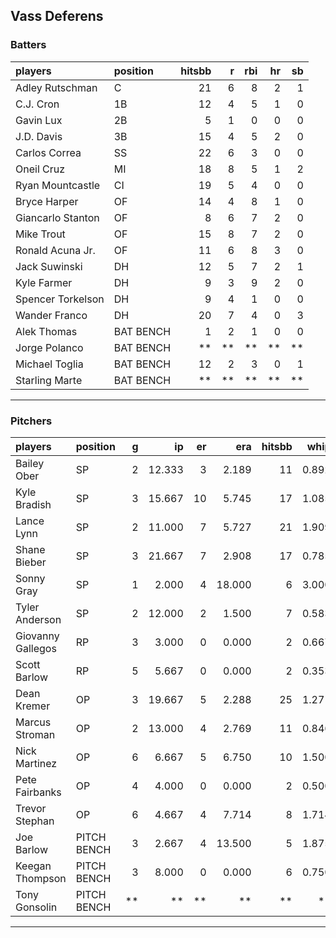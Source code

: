 ## Vass Deferens

### Batters

 
|players           |position  | hitsbb|  r| rbi| hr| sb| 
|:-----------------|:---------|------:|--:|---:|--:|--:| 
|Adley Rutschman   |C         |     21|  6|   8|  2|  1| 
|C.J. Cron         |1B        |     12|  4|   5|  1|  0| 
|Gavin Lux         |2B        |      5|  1|   0|  0|  0| 
|J.D. Davis        |3B        |     15|  4|   5|  2|  0| 
|Carlos Correa     |SS        |     22|  6|   3|  0|  0| 
|Oneil Cruz        |MI        |     18|  8|   5|  1|  2| 
|Ryan Mountcastle  |CI        |     19|  5|   4|  0|  0| 
|Bryce Harper      |OF        |     14|  4|   8|  1|  0| 
|Giancarlo Stanton |OF        |      8|  6|   7|  2|  0| 
|Mike Trout        |OF        |     15|  8|   7|  2|  0| 
|Ronald Acuna Jr.  |OF        |     11|  6|   8|  3|  0| 
|Jack Suwinski     |DH        |     12|  5|   7|  2|  1| 
|Kyle Farmer       |DH        |      9|  3|   9|  2|  0| 
|Spencer Torkelson |DH        |      9|  4|   1|  0|  0| 
|Wander Franco     |DH        |     20|  7|   4|  0|  3| 
|Alek Thomas       |BAT BENCH |      1|  2|   1|  0|  0| 
|Jorge Polanco     |BAT BENCH |     **| **|  **| **| **| 
|Michael Toglia    |BAT BENCH |     12|  2|   3|  0|  1| 
|Starling Marte    |BAT BENCH |     **| **|  **| **| **| 


* * *

### Pitchers

 
|players           |position    |  g|     ip| er|    era| hitsbb|  whip| so|  w| sv| 
|:-----------------|:-----------|--:|------:|--:|------:|------:|-----:|--:|--:|--:| 
|Bailey Ober       |SP          |  2| 12.333|  3|  2.189|     11| 0.892| 13|  1|  0| 
|Kyle Bradish      |SP          |  3| 15.667| 10|  5.745|     17| 1.085| 16|  1|  0| 
|Lance Lynn        |SP          |  2| 11.000|  7|  5.727|     21| 1.909|  6|  0|  0| 
|Shane Bieber      |SP          |  3| 21.667|  7|  2.908|     17| 0.785| 17|  2|  0| 
|Sonny Gray        |SP          |  1|  2.000|  4| 18.000|      6| 3.000|  1|  0|  0| 
|Tyler Anderson    |SP          |  2| 12.000|  2|  1.500|      7| 0.583|  9|  0|  0| 
|Giovanny Gallegos |RP          |  3|  3.000|  0|  0.000|      2| 0.667|  6|  0|  1| 
|Scott Barlow      |RP          |  5|  5.667|  0|  0.000|      2| 0.353|  7|  0|  3| 
|Dean Kremer       |OP          |  3| 19.667|  5|  2.288|     25| 1.271| 11|  1|  0| 
|Marcus Stroman    |OP          |  2| 13.000|  4|  2.769|     11| 0.846| 13|  1|  0| 
|Nick Martinez     |OP          |  6|  6.667|  5|  6.750|     10| 1.500|  5|  0|  0| 
|Pete Fairbanks    |OP          |  4|  4.000|  0|  0.000|      2| 0.500|  8|  0|  1| 
|Trevor Stephan    |OP          |  6|  4.667|  4|  7.714|      8| 1.714|  7|  0|  1| 
|Joe Barlow        |PITCH BENCH |  3|  2.667|  4| 13.500|      5| 1.875|  3|  0|  0| 
|Keegan Thompson   |PITCH BENCH |  3|  8.000|  0|  0.000|      6| 0.750| 12|  1|  1| 
|Tony Gonsolin     |PITCH BENCH | **|     **| **|     **|     **|    **| **| **| **| 


* * *



